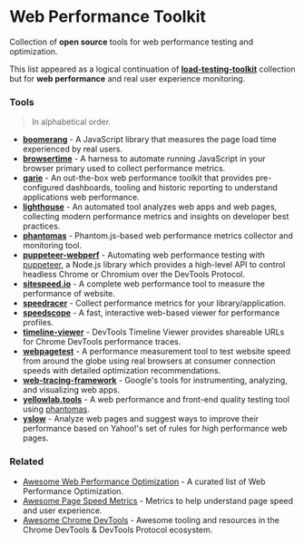 # Web Performance Toolkit

Collection of **open source** tools for web performance testing and optimization.

This list appeared as a logical continuation of [__load-testing-toolkit__](https://github.com/aliesbelik/load-testing-toolkit) collection but for **web performance** and real user experience monitoring.

### Tools

> In alphabetical order.

* [__boomerang__](https://github.com/akamai/boomerang) - A JavaScript library that measures the page load time experienced by real users.
* [__browsertime__](https://github.com/sitespeedio/browsertime) - A harness to automate running JavaScript in your browser primary used to collect performance metrics.
* [__garie__](https://github.com/boyney123/garie) - An out-the-box web performance toolkit that provides pre-configured dashboards, tooling and historic reporting to understand applications web performance.
* [__lighthouse__](https://github.com/GoogleChrome/lighthouse) - An automated tool analyzes web apps and web pages, collecting modern performance metrics and insights on developer best practices.
* [__phantomas__](https://github.com/macbre/phantomas) - Phantom.js-based web performance metrics collector and monitoring tool.
* [__puppeteer-webperf__](https://github.com/addyosmani/puppeteer-webperf) - Automating web performance testing with [puppeteer](https://github.com/puppeteer/puppeteer), a Node.js library which provides a high-level API to control headless Chrome or Chromium over the DevTools Protocol.
* [__sitespeed.io__](https://github.com/sitespeedio/sitespeed.io) - A complete web performance tool to measure the performance of website.
* [__speedracer__](https://github.com/speedracer/speedracer) - Collect performance metrics for your library/application.
* [__speedscope__](https://github.com/jlfwong/speedscope) - A fast, interactive web-based viewer for performance profiles.
* [__timeline-viewer__](https://github.com/ChromeDevTools/timeline-viewer) - DevTools Timeline Viewer provides shareable URLs for Chrome DevTools performance traces.
* [__webpagetest__](https://github.com/WPO-Foundation/webpagetest) - A performance measurement tool to test website speed from around the globe using real browsers at consumer connection speeds with detailed optimization recommendations.
* [__web-tracing-framework__](https://github.com/google/tracing-framework) - Google's tools for instrumenting, analyzing, and visualizing web apps.
* [__yellowlab.tools__](https://github.com/YellowLabTools/YellowLabTools) - A web performance and front-end quality testing tool using [phantomas](https://github.com/macbre/phantomas).
* [__yslow__](https://github.com/marcelduran/yslow) - Analyze web pages and suggest ways to improve their performance based on Yahoo!'s set of rules for high performance web pages.

### Related

* [Awesome Web Performance Optimization](https://github.com/davidsonfellipe/awesome-wpo) - A curated list of Web Performance Optimization.
* [Awesome Page Speed Metrics](https://github.com/csabapalfi/awesome-pagespeed-metrics) - Metrics to help understand page speed and user experience.
* [Awesome Chrome DevTools](https://github.com/ChromeDevTools/awesome-chrome-devtools) - Awesome tooling and resources in the Chrome DevTools & DevTools Protocol ecosystem.

